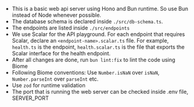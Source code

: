 - This is a basic web api server using Hono and Bun runtime. So use Bun instead of Node whenever possible.
- The database schema is declared inside `./src/db-schema.ts`.
- The endpoints are listed inside `./src/endpoints`
- We use Scalar for the API playground. For each endpoint that requires Scalar, declare an `<endpoint-name>.scalar.ts` file. For example, `health.ts` is the endpoint, `health.scalar.ts` is the file that exports the Scalar interface for the health endpoint.
- After all changes are done, run `bun lint:fix` to lint the code using Biome
- Following Biome conventions: Use `Number.isNaN` over `isNaN`, `Number.parseInt` over `parseInt` etc.
- Use `zod` for runtime validation
- The port that is running the web server can be checked inside .env file, SERVER_PORT